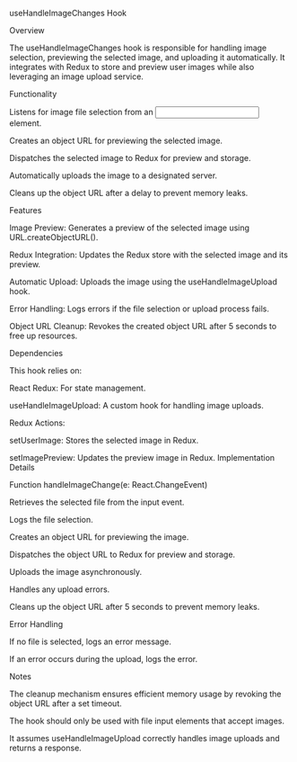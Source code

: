 useHandleImageChanges Hook

Overview

The useHandleImageChanges hook is responsible for handling image selection, previewing the selected image, and uploading it automatically. It integrates with Redux to store and preview user images while also leveraging an image upload service.

Functionality

Listens for image file selection from an <input> element.

Creates an object URL for previewing the selected image.

Dispatches the selected image to Redux for preview and storage.

Automatically uploads the image to a designated server.

Cleans up the object URL after a delay to prevent memory leaks.

Features

Image Preview: Generates a preview of the selected image using URL.createObjectURL().

Redux Integration: Updates the Redux store with the selected image and its preview.

Automatic Upload: Uploads the image using the useHandleImageUpload hook.

Error Handling: Logs errors if the file selection or upload process fails.

Object URL Cleanup: Revokes the created object URL after 5 seconds to free up resources.

Dependencies

This hook relies on:

React Redux: For state management.

useHandleImageUpload: A custom hook for handling image uploads.

Redux Actions:

setUserImage: Stores the selected image in Redux.

setImagePreview: Updates the preview image in Redux.
Implementation Details

Function handleImageChange(e: React.ChangeEvent<HTMLInputElement>)

Retrieves the selected file from the input event.

Logs the file selection.

Creates an object URL for previewing the image.

Dispatches the object URL to Redux for preview and storage.

Uploads the image asynchronously.

Handles any upload errors.

Cleans up the object URL after 5 seconds to prevent memory leaks.

Error Handling

If no file is selected, logs an error message.

If an error occurs during the upload, logs the error.

Notes

The cleanup mechanism ensures efficient memory usage by revoking the object URL after a set timeout.

The hook should only be used with file input elements that accept images.

It assumes useHandleImageUpload correctly handles image uploads and returns a response.
